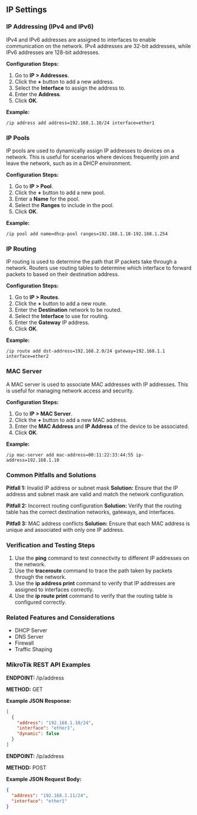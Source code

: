 ## IP Settings

### IP Addressing (IPv4 and IPv6)

IPv4 and IPv6 addresses are assigned to interfaces to enable communication on the network. IPv4 addresses are 32-bit addresses, while IPv6 addresses are 128-bit addresses.

**Configuration Steps:**

1. Go to **IP > Addresses**.
2. Click the **+** button to add a new address.
3. Select the **Interface** to assign the address to.
4. Enter the **Address**.
5. Click **OK**.

**Example:**

```
/ip address add address=192.168.1.10/24 interface=ether1
```

### IP Pools

IP pools are used to dynamically assign IP addresses to devices on a network. This is useful for scenarios where devices frequently join and leave the network, such as in a DHCP environment.

**Configuration Steps:**

1. Go to **IP > Pool**.
2. Click the **+** button to add a new pool.
3. Enter a **Name** for the pool.
4. Select the **Ranges** to include in the pool.
5. Click **OK**.

**Example:**

```
/ip pool add name=dhcp-pool ranges=192.168.1.10-192.168.1.254
```

### IP Routing

IP routing is used to determine the path that IP packets take through a network. Routers use routing tables to determine which interface to forward packets to based on their destination address.

**Configuration Steps:**

1. Go to **IP > Routes**.
2. Click the **+** button to add a new route.
3. Enter the **Destination** network to be routed.
4. Select the **Interface** to use for routing.
5. Enter the **Gateway** IP address.
6. Click **OK**.

**Example:**

```
/ip route add dst-address=192.168.2.0/24 gateway=192.168.1.1 interface=ether2
```

### MAC Server

A MAC server is used to associate MAC addresses with IP addresses. This is useful for managing network access and security.

**Configuration Steps:**

1. Go to **IP > MAC Server**.
2. Click the **+** button to add a new MAC address.
3. Enter the **MAC Address** and **IP Address** of the device to be associated.
4. Click **OK**.

**Example:**

```
/ip mac-server add mac-address=00:11:22:33:44:55 ip-address=192.168.1.10
```

### Common Pitfalls and Solutions

**Pitfall 1:** Invalid IP address or subnet mask
**Solution:** Ensure that the IP address and subnet mask are valid and match the network configuration.

**Pitfall 2:** Incorrect routing configuration
**Solution:** Verify that the routing table has the correct destination networks, gateways, and interfaces.

**Pitfall 3:** MAC address conflicts
**Solution:** Ensure that each MAC address is unique and associated with only one IP address.

### Verification and Testing Steps

1. Use the **ping** command to test connectivity to different IP addresses on the network.
2. Use the **traceroute** command to trace the path taken by packets through the network.
3. Use the **ip address print** command to verify that IP addresses are assigned to interfaces correctly.
4. Use the **ip route print** command to verify that the routing table is configured correctly.

### Related Features and Considerations

- DHCP Server
- DNS Server
- Firewall
- Traffic Shaping

### MikroTik REST API Examples

**ENDPOINT:** /ip/address

**METHOD:** GET

**Example JSON Response:**

```json
[
  {
    "address": "192.168.1.10/24",
    "interface": "ether1",
    "dynamic": false
  }
]
```

**ENDPOINT:** /ip/address

**METHOD:** POST

**Example JSON Request Body:**

```json
{
  "address": "192.168.1.11/24",
  "interface": "ether1"
}
```
